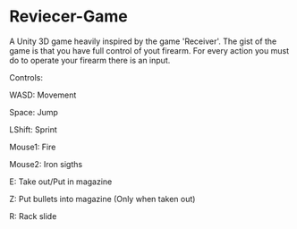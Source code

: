 # Reviecer-Game
A Unity 3D game heavily inspired by the game 'Receiver'.
The gist of the game is that you have full control of yout firearm. For every action you must do to operate your firearm there is an input.

Controls:

  WASD: Movement
  
  Space: Jump
  
  LShift: Sprint

  Mouse1: Fire
  
  Mouse2: Iron sigths

  E: Take out/Put in magazine
  
  Z: Put bullets into magazine (Only when taken out)
  
  R: Rack slide
